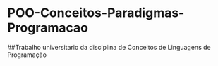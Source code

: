 # POO-Conceitos-Paradigmas-Programacao

##Trabalho universitario da disciplina de Conceitos de Linguagens de Programação
